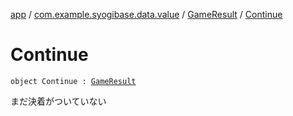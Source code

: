 [app](../../index.md) / [com.example.syogibase.data.value](../index.md) / [GameResult](index.md) / [Continue](./-continue.md)

# Continue

`object Continue : `[`GameResult`](index.md)

まだ決着がついていない

